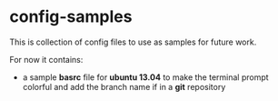 config-samples
==============

This is collection of config files to use as samples for future work.

For now it contains:

 - a sample **basrc** file for **ubuntu 13.04** to make the terminal prompt colorful and add the branch name if in a **git** repository